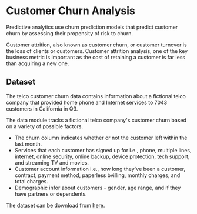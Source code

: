 # Customer Churn Analysis
Predictive analytics use churn prediction models that predict customer churn by assessing their propensity of risk to churn. 

Customer attrition, also known as customer churn, or customer turnover is the loss of clients or customers. Customer attrition analysis, one of the key business metric is important as the cost of retaining a customer is far less than acquiring a new one.

## Dataset
The telco customer churn data contains information about a fictional telco company that provided home phone and Internet services to 7043 customers in California in Q3. 

The data module tracks a fictional telco company's customer churn based on a variety of possible factors. 
- The churn column indicates whether or not the customer left within the last month. 
- Services that each customer has signed up for i.e., phone, multiple lines, internet, online security, online backup, device protection, tech support, and streaming TV and movies.
- Customer account information i.e., how long they've been a customer, contract, payment method, paperless bvilling, monthly charges, and total charges.
- Demographic infor about customers - gender, age range, and if they have partners or dependents.

The dataset can be download from [here](https://github.com/IBM/telco-customer-churn-on-icp4d).
